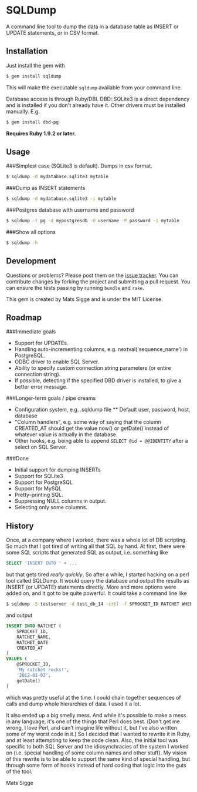 # SQLDump

A command line tool to dump the data in a database table as INSERT or UPDATE statements, or in CSV format.

## Installation

Just install the gem with

```bash
$ gem install sqldump
```

This will make the executable `sqldump` available from your command line.

Database access is through Ruby/DBI. DBD::SQLite3 is a direct dependency and is installed if you don't already have it. Other drivers must be installed manually. E.g.

```bash
$ gem install dbd-pg
```

**Requires Ruby 1.9.2 or later.**

## Usage

###Simplest case (SQLite3 is default). Dumps in csv format.

```bash
$ sqldump -d mydatabase.sqlite3 mytable
```

###Dump as INSERT statements

```bash
$ sqldump -d mydatabase.sqlite3 -i mytable
```

###Postgres database with username and password

```bash
$ sqldump -T pg -d mypostgresdb -U username -P password -i mytable
```

###Show all options

```bash
$ sqldump -h
```

## Development

Questions or problems? Please post them on the [issue tracker](https://github.com/matssigge/sqldump/issues). You can contribute changes by forking the project and submitting a pull request. You can ensure the tests passing by running `bundle` and `rake`.

This gem is created by Mats Sigge and is under the MIT License.

## Roadmap

###Immediate goals
* Support for UPDATEs.
* Handling auto-incrementing columns, e.g. nextval('sequence_name') in PostgreSQL.
* ODBC driver to enable SQL Server.
* Ability to specify custom connection string parameters (or entire connection string).
* If possible, detecting if the specified DBD driver is installed, to give a better error message.

###Longer-term goals / pipe dreams
* Configuration system, e.g. .sqldump file
** Default user, password, host, database
* "Column handlers", e.g. some way of saying that the column CREATED_AT should get the value now() or getDate() instead of whatever value is actually in the database.
* Other hooks, e.g. being able to append `SELECT @id = @@IDENTITY` after a select on SQL Server.

###Done
* Initial support for dumping INSERTs
* Support for SQLite3
* Support for PostgreSQL
* Support for MySQL
* Pretty-printing SQL.
* Suppressing NULL columns in output.
* Selecting only some columns.


## History

Once, at a company where I worked, there was a whole lot of DB scripting. So much that I got tired of writing all that SQL by hand. At first, there were some SQL scripts that generated SQL as output, i.e. something like 

```SQL
SELECT 'INSERT INTO ' + ... 
```

but that gets tired *really quickly*. So after a while, I started hacking on a perl tool called SQLDump. It would query the database and output the results as INSERT (or UPDATE) statements directly. More and more options were added on, and it got to be quite powerful. It could take a command line like

```bash
$ sqldump -S testserver -d test_db_14 -irtl -f SPROCKET_ID RATCHET WHERE RATCHET_DATE = '2012-01-02'
```

and output

```SQL
INSERT INTO RATCHET (
	SPROCKET_ID,
	RATCHET_NAME,
	RATCHET_DATE
	CREATED_AT
)
VALUES (
	@SPROCKET_ID,
	'My ratchet rocks!',
	'2012-01-02',
	getDate()
)
```

which was pretty useful at the time. I could chain together sequences of calls and dump whole hierarchies of data. I used it a lot.

It also ended up a big smelly mess. And while it's possible to make a mess in any language, it's one of the things that Perl does best. (Don't get me wrong, I love Perl, and can't imagíne life without it, but I've also written some of my worst code in it.) So I decided that I wanted to rewrite it in Ruby, and at least attempting to keep the code clean. Also, the initial tool was specific to both SQL Server and the idiosynchracies of the system I worked on (i.e. special handling of some column names and other stuff). My vision of this rewrite is to be able to support the same kind of special handling, but through some form of hooks instead of hard coding that logic into the guts of the tool. 

Mats Sigge
